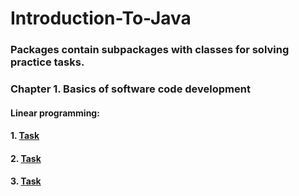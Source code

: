 # Introduction-To-Java

### Packages contain subpackages with classes for solving practice tasks.

### Chapter 1. Basics of software code development

#### Linear programming:
#### 1. [Task](https://github.com/IvanHayel/Introduction-To-Java/tree/master/linear_programs/task_1)
#### 2. [Task](https://github.com/IvanHayel/Introduction-To-Java/tree/master/linear_programs/task_2)
#### 3. [Task](https://github.com/IvanHayel/Introduction-To-Java/tree/master/linear_programs/task_3)
